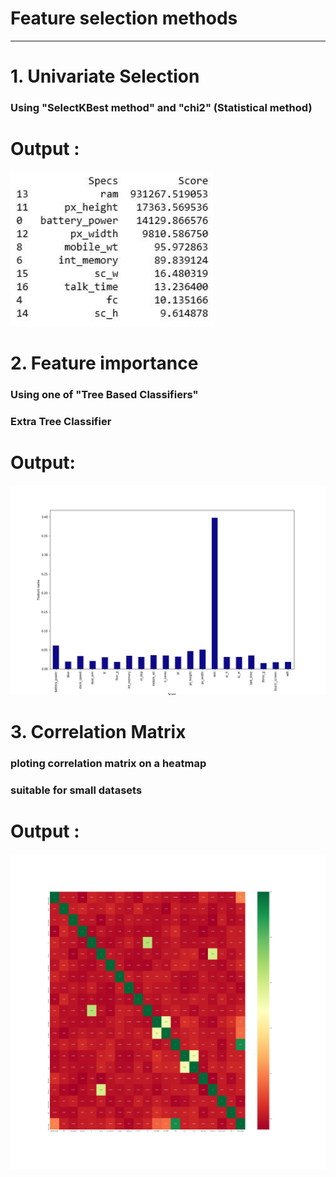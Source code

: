 # Feature selection methods
_________________________________

# 1. Univariate Selection
### Using "SelectKBest method" and "chi2" (Statistical method) 
# Output :
![alt text](https://github.com/Pooryamn/Feature-selection-methods/blob/master/Univariate_selection.png)

# 2. Feature importance
### Using one of "Tree Based Classifiers"
### Extra Tree Classifier
# Output:
![alt text](https://github.com/Pooryamn/Feature-selection-methods/blob/master/Feature_importaince.png)

# 3. Correlation Matrix 
### ploting correlation matrix on a heatmap 
### suitable for small datasets
# Output :
![alt text](https://github.com/Pooryamn/Feature-selection-methods/blob/master/Correlation_matrix.png)
